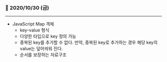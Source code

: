 ### 📖 2020/10/30 (금)

---

- JavaScript Map 객체
  - key-value 형식
  - 다양한 타입으로 key 정의 가능
  - 중복된 key를 추가할 수 없다. 만약, 중복된 key로 추가하는 경우 해당 key의 value는 덮어씌워 진다.
  - 순서를 보장하는 자료구조
